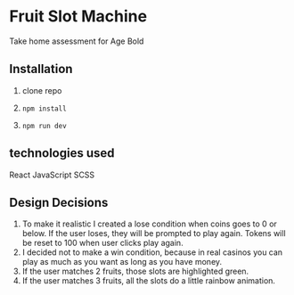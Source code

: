 # Fruit Slot Machine

Take home assessment for Age Bold

## Installation

1. clone repo

2. ```
   npm install
   ```

3. ```
   npm run dev
   ```

## technologies used

React
JavaScript
SCSS

## Design Decisions

1. To make it realistic I created a lose condition when coins goes to 0 or below. If the user loses, they will be prompted to play again. Tokens will be reset to 100 when user clicks play again.
2. I decided not to make a win condition, because in real casinos you can play as much as you want as long as you have money.
3. If the user matches 2 fruits, those slots are highlighted green.
4. If the user matches 3 fruits, all the slots do a little rainbow animation.
